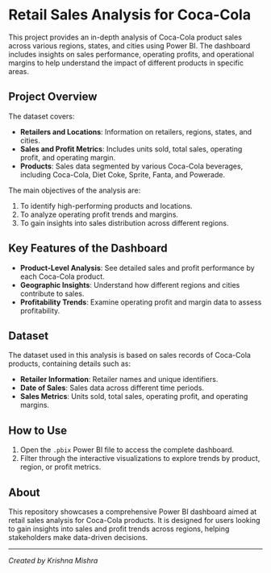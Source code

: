 # Retail Sales Analysis for Coca-Cola

This project provides an in-depth analysis of Coca-Cola product sales across various regions, states, and cities using Power BI. The dashboard includes insights on sales performance, operating profits, and operational margins to help understand the impact of different products in specific areas.

## Project Overview

The dataset covers:
- **Retailers and Locations**: Information on retailers, regions, states, and cities.
- **Sales and Profit Metrics**: Includes units sold, total sales, operating profit, and operating margin.
- **Products**: Sales data segmented by various Coca-Cola beverages, including Coca-Cola, Diet Coke, Sprite, Fanta, and Powerade.

The main objectives of the analysis are:
1. To identify high-performing products and locations.
2. To analyze operating profit trends and margins.
3. To gain insights into sales distribution across different regions.

## Key Features of the Dashboard

- **Product-Level Analysis**: See detailed sales and profit performance by each Coca-Cola product.
- **Geographic Insights**: Understand how different regions and cities contribute to sales.
- **Profitability Trends**: Examine operating profit and margin data to assess profitability.

## Dataset

The dataset used in this analysis is based on sales records of Coca-Cola products, containing details such as:
- **Retailer Information**: Retailer names and unique identifiers.
- **Date of Sales**: Sales data across different time periods.
- **Sales Metrics**: Units sold, total sales, operating profit, and operating margins.

## How to Use

1. Open the `.pbix` Power BI file to access the complete dashboard.
2. Filter through the interactive visualizations to explore trends by product, region, or profit metrics.

## About

This repository showcases a comprehensive Power BI dashboard aimed at retail sales analysis for Coca-Cola products. It is designed for users looking to gain insights into sales and profit trends across regions, helping stakeholders make data-driven decisions.

---

*Created by Krishna Mishra*
